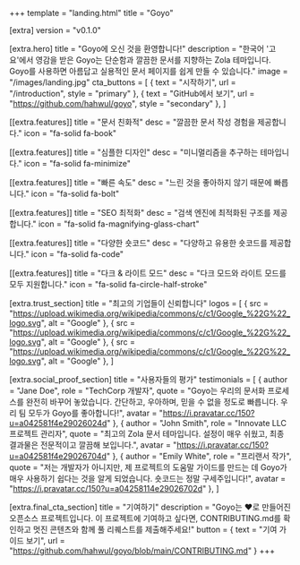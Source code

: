 +++
template = "landing.html"
title = "Goyo"

[extra]
version = "v0.1.0"

[extra.hero]
title = "Goyo에 오신 것을 환영합니다!"
description = "한국어 '고요'에서 영감을 받은 Goyo는 단순함과 깔끔한 문서를 지향하는 Zola 테마입니다. Goyo를 사용하면 아름답고 실용적인 문서 페이지를 쉽게 만들 수 있습니다."
image = "/images/landing.jpg"
cta_buttons = [
    { text = "시작하기", url = "/introduction", style = "primary" },
    { text = "GitHub에서 보기", url = "https://github.com/hahwul/goyo", style = "secondary" },
]

[[extra.features]]
title = "문서 친화적"
desc = "깔끔한 문서 작성 경험을 제공합니다."
icon = "fa-solid fa-book"

[[extra.features]]
title = "심플한 디자인"
desc = "미니멀리즘을 추구하는 테마입니다."
icon = "fa-solid fa-minimize"

[[extra.features]]
title = "빠른 속도"
desc = "느린 것을 좋아하지 않기 때문에 빠릅니다."
icon = "fa-solid fa-bolt"

[[extra.features]]
title = "SEO 최적화"
desc = "검색 엔진에 최적화된 구조를 제공합니다."
icon = "fa-solid fa-magnifying-glass-chart"

[[extra.features]]
title = "다양한 숏코드"
desc = "다양하고 유용한 숏코드를 제공합니다."
icon = "fa-solid fa-code"

[[extra.features]]
title = "다크 & 라이트 모드"
desc = "다크 모드와 라이트 모드를 모두 지원합니다."
icon = "fa-solid fa-circle-half-stroke"

[extra.trust_section]
title = "최고의 기업들이 신뢰합니다"
logos = [
    { src = "https://upload.wikimedia.org/wikipedia/commons/c/c1/Google_%22G%22_logo.svg", alt = "Google" },
    { src = "https://upload.wikimedia.org/wikipedia/commons/c/c1/Google_%22G%22_logo.svg", alt = "Google" },
    { src = "https://upload.wikimedia.org/wikipedia/commons/c/c1/Google_%22G%22_logo.svg", alt = "Google" },
]

[extra.social_proof_section]
title = "사용자들의 평가"
testimonials = [
    { author = "Jane Doe", role = "TechCorp 개발자", quote = "Goyo는 우리의 문서화 프로세스를 완전히 바꾸어 놓았습니다. 간단하고, 우아하며, 믿을 수 없을 정도로 빠릅니다. 우리 팀 모두가 Goyo를 좋아합니다!", avatar = "https://i.pravatar.cc/150?u=a042581f4e29026024d" },
    { author = "John Smith", role = "Innovate LLC 프로젝트 관리자", quote = "최고의 Zola 문서 테마입니다. 설정이 매우 쉬웠고, 최종 결과물은 전문적이고 깔끔해 보입니다.", avatar = "https://i.pravatar.cc/150?u=a042581f4e29026704d" },
    { author = "Emily White", role = "프리랜서 작가", quote = "저는 개발자가 아니지만, 제 프로젝트의 도움말 가이드를 만드는 데 Goyo가 매우 사용하기 쉽다는 것을 알게 되었습니다. 숏코드는 정말 구세주입니다!", avatar = "https://i.pravatar.cc/150?u=a04258114e29026702d" },
]

[extra.final_cta_section]
title = "기여하기"
description = "Goyo는 ❤️로 만들어진 오픈소스 프로젝트입니다. 이 프로젝트에 기여하고 싶다면, CONTRIBUTING.md를 확인하고 멋진 콘텐츠와 함께 풀 리퀘스트를 제출해주세요!"
button = { text = "기여 가이드 보기", url = "https://github.com/hahwul/goyo/blob/main/CONTRIBUTING.md" }
+++

